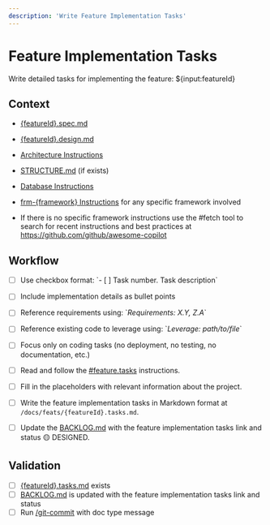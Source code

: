 ```yaml
---
description: 'Write Feature Implementation Tasks'
---
```


# Feature Implementation Tasks

Write detailed tasks for implementing the feature: ${input:featureId}

## Context

- [{featureId}.spec.md](/docs/feats/{featureId}.spec.md)
- [{featureId}.design.md](/docs/feats/{featureId}.design.md)
- [Architecture Instructions](/.github/instructions/architecture.instructions.md) 
- [STRUCTURE.md](/docs/STRUCTURE.md) (if exists)
- [Database Instructions](/.github/instructions/database.instructions.md)
- [frm-{framework} Instructions](/.github/instructions/frm-{framework}.instructions.md) for any specific framework involved

- If there is no specific framework instructions use the #fetch tool to search for recent instructions and best practices at https://github.com/github/awesome-copilot

## Workflow

- [ ] Use checkbox format: \`- [ ] Task number. Task description\`
- [ ] Include implementation details as bullet points
- [ ] Reference requirements using: \`_Requirements: X.Y, Z.A_\`
- [ ] Reference existing code to leverage using: \`_Leverage: path/to/file_\`
- [ ] Focus only on coding tasks (no deployment, no testing, no documentation, etc.)

- [ ] Read and follow the [#feature.tasks](/.github/instructions/feature.tasks.instructions.md) instructions.
- [ ] Fill in the placeholders with relevant information about the project.
- [ ] Write the feature implementation tasks in Markdown format at `/docs/feats/{featureId}.tasks.md`.
- [ ] Update the [BACKLOG.md](/docs/BACKLOG.md) with the feature implementation tasks link and status 🟡 DESIGNED.

## Validation

- [ ] [{featureId}.tasks.md](/docs/{featureId}.tasks.md) exists
- [ ] [BACKLOG.md](/docs/BACKLOG.md) is updated with the feature implementation tasks link and status
- [ ] Run [/git-commit](/.github/prompts/git-commit.prompt.md) with doc type message